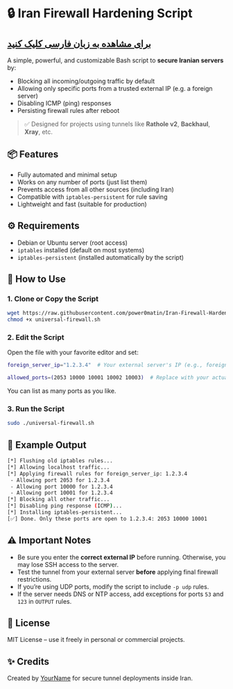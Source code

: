 # 🔒 Iran Firewall Hardening Script
## [برای مشاهده به زبان فارسی کلیک کنید](README.fa.md)


A simple, powerful, and customizable Bash script to **secure Iranian servers** by:

- Blocking all incoming/outgoing traffic by default
- Allowing only specific ports from a trusted external IP (e.g. a foreign server)
- Disabling ICMP (ping) responses
- Persisting firewall rules after reboot

> ✅ Designed for projects using tunnels like **Rathole v2**, **Backhaul**, **Xray**, etc.


## 📦 Features

- Fully automated and minimal setup
- Works on any number of ports (just list them)
- Prevents access from all other sources (including Iran)
- Compatible with `iptables-persistent` for rule saving
- Lightweight and fast (suitable for production)


## ⚙️ Requirements

- Debian or Ubuntu server (root access)
- `iptables` installed (default on most systems)
- `iptables-persistent` (installed automatically by the script)


## 🚀 How to Use

### 1. Clone or Copy the Script

```bash
wget https://raw.githubusercontent.com/power0matin/Iran-Firewall-Hardening-Script/main/universal-firewall.sh
chmod +x universal-firewall.sh
```

### 2. Edit the Script

Open the file with your favorite editor and set:

```bash
foreign_server_ip="1.2.3.4"  # Your external server's IP (e.g., foreign VPS)

allowed_ports=(2053 10000 10001 10002 10003)  # Replace with your actual tunnel/panel ports
```

You can list as many ports as you like.

### 3. Run the Script

```bash
sudo ./universal-firewall.sh
```


## 🧪 Example Output

```bash
[*] Flushing old iptables rules...
[*] Allowing localhost traffic...
[*] Applying firewall rules for foreign_server_ip: 1.2.3.4
 - Allowing port 2053 for 1.2.3.4
 - Allowing port 10000 for 1.2.3.4
 - Allowing port 10001 for 1.2.3.4
[*] Blocking all other traffic...
[*] Disabling ping response (ICMP)...
[*] Installing iptables-persistent...
[✅] Done. Only these ports are open to 1.2.3.4: 2053 10000 10001
```


## ⚠️ Important Notes

* Be sure you enter the **correct external IP** before running. Otherwise, you may lose SSH access to the server.
* Test the tunnel from your external server **before** applying final firewall restrictions.
* If you’re using UDP ports, modify the script to include `-p udp` rules.
* If the server needs DNS or NTP access, add exceptions for ports `53` and `123` in `OUTPUT` rules.


## 📄 License

MIT License – use it freely in personal or commercial projects.


## ✨ Credits

Created by [YourName](https://github.com/power0matin) for secure tunnel deployments inside Iran.


```

